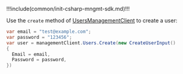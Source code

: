 !!!include(common/init-csharp-mngmt-sdk.md)!!!

Use the `create` method of [UsersManagementClient](/reference/sdk-for-csharp/management/UsersManagementClient.md) to create a user:

```csharp
var email = "test@example.com";
var password = "123456";
var user = managementClient.Users.Create(new CreateUserInput()
{
  Email = email,
  Password = password,
})
```